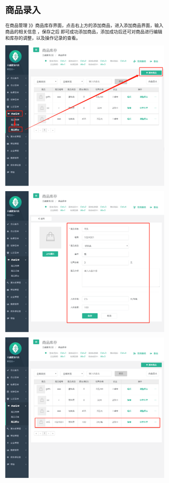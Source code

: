 # 商品录入

在商品管理 》》商品库存界面，点击右上方的添加商品，进入添加商品界面，输入商品的相关信息 ，保存之后 即可成功添加商品，添加成功后还可对商品进行编辑和库存的调整，以及操作记录的查看。

![](../.gitbook/assets/1%20%2841%29.png)

![](../.gitbook/assets/2%20%2815%29.png)

![](../.gitbook/assets/3%20%2819%29.png)

